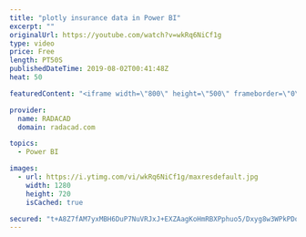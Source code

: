 ```yaml
---
title: "plotly insurance data in Power BI"
excerpt: ""
originalUrl: https://youtube.com/watch?v=wkRq6NiCf1g
type: video
price: Free
length: PT50S
publishedDateTime: 2019-08-02T00:41:48Z
heat: 50

featuredContent: "<iframe width=\"800\" height=\"500\" frameborder=\"0\" src=\"https://www.youtube.com/embed/wkRq6NiCf1g\" allow=\"accelerometer; autoplay; encrypted-media; gyroscope; picture-in-picture\" allowfullscreen></iframe>"

provider:
  name: RADACAD
  domain: radacad.com

topics:
  - Power BI

images:
  - url: https://i.ytimg.com/vi/wkRq6NiCf1g/maxresdefault.jpg
    width: 1280
    height: 720
    isCached: true

secured: "t+A8Z7fAM7yxMBH6DuP7NuVRJxJ+EXZAagKoHmRBXPphuo5/Dxyg8w3WPkPDqhwZ2J8y29sn/ePnMgo+41suonylbcH5lotI9B7V14WrNPw0tvjCHZuE8l1zorLtepkWVdys0Zd2ptFXo+2IELWIsR4wz+8gcD8lsgCa2Qsr96wbyX2QXiRx++PaLG9oPcFgBRevmrKjDjsEBKSvUloLnZ9k0E4wRbKO/984WyYhs7OLjhO+EKT77MfkMona0r5NMBFHkzpyFp0B6b7Q6yfgo3JCD01TzwpyQiqIhkPM4dIglOjEqL6GscH8aE/iIyNHLuHKzoW8biTQuym5YGJe4bvpz78SuJ5kwziwp/5h7m/tOdmL1z2nwgiDxRy5MNaSk+pynBXyIYd7x/fjNLuY/gPWlZMx0oABAkf04txPsKg=;XPCIZDyHYByfc3gWzoOmww=="
---
```



